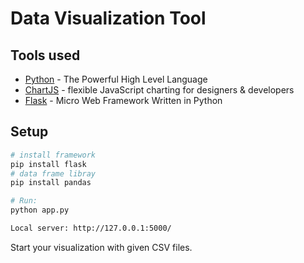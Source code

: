 # Data Visualization Tool 

## Tools used

* [Python] - The Powerful High Level Language
* [ChartJS] - flexible JavaScript charting for designers & developers
* [Flask] - Micro Web Framework Written in Python

## Setup

``` bash
# install framework
pip install flask
# data frame libray
pip install pandas

# Run:
python app.py

Local server: http://127.0.0.1:5000/
```

Start your visualization with given CSV files.

[Python]: <https://www.python.org>
[ChartJS]: <http://www.chartjs.org/>
[Flask]: <http://flask.pocoo.org>